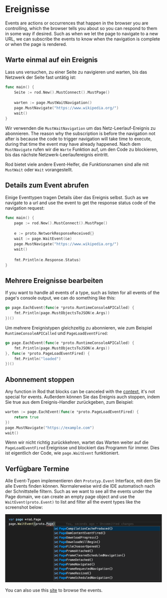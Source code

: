 # Ereignisse

Events are actions or occurrences that happen in the browser you are controlling, which the browser tells you about so you can respond to them in some way if desired. Such as when we let the page to navigate to a new URL, we can subscribe the events to know when the navigation is complete or when the page is rendered.

## Warte einmal auf ein Ereignis

Lass uns versuchen, zu einer Seite zu navigieren und warten, bis das Netzwerk der Seite fast untätig ist:

```go
func main() {
    Seite := rod.New().MustConnect().MustPage()

    warten := page.MustWaitNavigation()
    page.MustNavigate("https://www.wikipedia.org/")
    wait()
}
```

Wir verwenden die `MustWaitNavigation` um das Netz-Leerlauf-Ereignis zu abonnieren. The reason why the subscription is before the navigation not after is because the code to trigger navigation will take time to execute, during that time the event may have already happened. Nach dem `MustNavigate` rufen wir die `Warte` Funktion auf, um den Code zu blockieren, bis das nächste Netzwerk-Leerlaufereignis eintritt.

Rod bietet viele andere Event-Helfer, die Funktionsnamen sind alle mit `MustWait` oder `Wait` vorangestellt.

## Details zum Event abrufen

Einige Eventtypen tragen Details über das Ereignis selbst. Such as we navigate to a url and use the event to get the response status code of the navigation request:

```go
func main() {
    page := rod.New().MustConnect().MustPage()

    e := proto.NetworkResponseReceived{}
    wait := page.WaitEvent(&e)
    page.MustNavigate("https://www.wikipedia.org/")
    wait()

    fmt.Println(e.Response.Status)
}
```

## Mehrere Ereignisse bearbeiten

If you want to handle all events of a type, such as listen for all events of the page's console output, we can do something like this:

```go
go page.EachEvent(func(e *proto.RuntimeConsoleAPICalled) {
    fmt.Println(page.MustObjectsToJSON(e.Args))
})()
```

Um mehrere Ereignistypen gleichzeitig zu abonnieren, wie zum Beispiel `RuntimeConsoleAPICalled` und `PageLoadEventFired`:

```go
go page.EachEvent(func(e *proto.RuntimeConsoleAPICalled) {
    fmt.Println(page.MustObjectsToJSON(e.Args))
}, func(e *proto.PageLoadEventFired) {
    fmt.Println("loaded")
})()
```

## Abonnement stoppen

Any function in Rod that blocks can be canceled with the [context](context-and-timeout.md), it's not special for events. Außerdem können Sie das Ereignis auch stoppen, indem Sie true aus dem Ereignis-Handler zurückgeben, zum Beispiel:

```go
warten := page.EachEvent(func(e *proto.PageLoadEventFired) {
    return true
})
page.MustNavigate("https://example.com")
wait() 

```

Wenn wir nicht richtig zurückkehren, wartet das Warten weiter auf die `PageLoadEventFired` Ereignisse und blockiert das Programm für immer. Dies ist eigentlich der Code, wie `page.WaitEvent` funktioniert.

## Verfügbare Termine

Alle Event-Typen implementieren den `Prototyp.Event` Interface, mit dem Sie alle Events finden können. Normalerweise wird die IDE automatisch nach der Schnittstelle filtern. Such as we want to see all the events under the Page domain, we can create an empty page object and use the `WaitEvent(proto.Event)` to list and filter all the event types like the screenshot below:

![eventliste](event-list.png)

You can also use this [site](https://chromedevtools.github.io/devtools-protocol/tot/Page) to browse the events.
